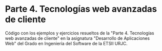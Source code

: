 # Parte 4. Tecnologías web avanzadas de cliente

Código con los ejemplos y ejercicios resueltos de la "Parte 4. Tecnologías web avanzadas de cliente" en la asignatura "Desarrollo de Aplicaciones Web" del Grado en Ingeniería del Software de la ETSII URJC.